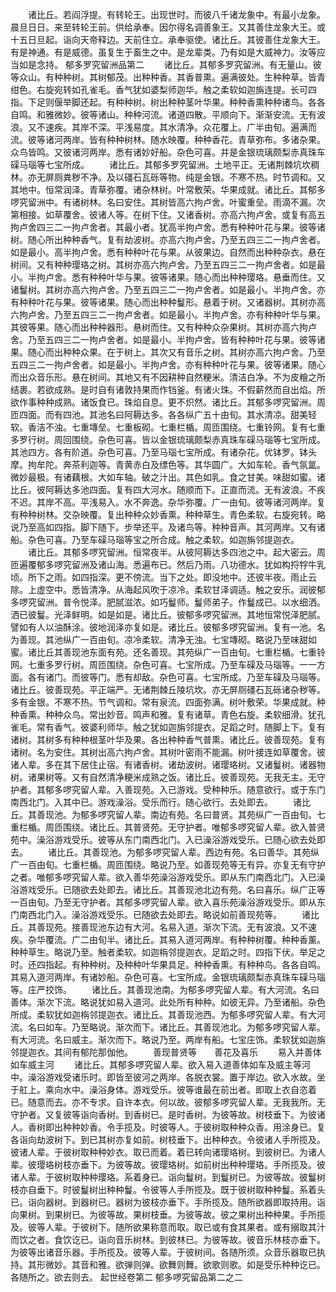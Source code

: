 <!-- { "loadSidebar": true } -->
　　诸比丘。若阎浮提。有转轮王。出现世时。而彼八千诸龙象中。有最小龙象。晨旦日日。来至转轮王前。供给承奉。因尔得名调善象王。又其善住龙象大王。或十五日旦起。诣向天帝释边。天前住立。承奉驱使。诸比丘。其彼善住龙象大王。有是神通。有是威德。虽复生于畜生之中。是龙辈类。乃有如是大威神力。汝等应当如是念持。
郁多罗究留洲品第二
　　诸比丘。其郁多罗究留洲。有无量山。彼等众山。有种种树。其树郁茂。出种种香。其香普熏。遍满彼处。生种种草。皆青绀色。右旋宛转如孔雀毛。香气犹如婆梨师迦华。触之柔软如迦旃连提。长可四指。下足则偃举脚还起。有种种树。树出种种茎叶华果。种种香熏种种诸鸟。各各自鸣。和雅微妙。彼等诸山。种种河流。诸道四散。平顺向下。渐渐安流。无有波浪。又不速疾。其岸不深。平浅易度。其水清净。众花覆上。广半由旬。遍满而流。彼等诸河两岸。皆有种种树林。随水映覆。种种香花。青草弥布。多诸杂果。众鸟皆鸣。又彼诸河两岸。悉有诸妙好船。杂色可喜。并是金银琉璃颇梨赤真珠车磲马瑙等七宝所成。
　　诸比丘。其郁多罗究留洲。土地平正。无诸荆棘坑坎稠林。亦无屏厕粪秽不净。及以礓石瓦砾等物。纯是金银。不寒不热。时节调和。又其地中。恒常润泽。青草弥覆。诸杂林树。叶常敷荣。华果成就。诸比丘。其郁多啰究留洲中。有诸树林。名曰安住。其树皆高六拘卢舍。叶蜜重垒。雨滴不漏。次第相接。如草覆舍。彼诸人等。在树下住。又诸香树。亦高六拘卢舍。或复有高五拘卢舍四三二一拘卢舍者。其最小者。犹高半拘卢舍。悉有种种叶花与果。彼等诸树。随心所出种种香气。复有劫波树。亦高六拘卢舍。乃至五四三二一拘卢舍者。如是最小。高半拘卢舍。悉有种种叶花与果。从彼果边。自然而出种种杂衣。悬在树间。又有种种璎珞之树。其树亦高六拘卢舍。乃至五四三二一拘卢舍者。如是最小。半拘卢舍。悉有种种叶华与果。彼等诸果。随心而出种种璎珞。悬垂而住。又诸鬘树。其树亦高六拘卢舍。乃至五四三二一拘卢舍者。如是最小。半拘卢舍。亦有种种叶花与果。彼等诸果。随心而出种种鬘形。悬着于树。又诸器树。其树亦高六拘卢舍。乃至五四三二一拘卢舍者。如是最小。半拘卢舍。亦有种种叶华与果。其彼等果。随心而出种种器形。悬树而住。又有种种众杂果树。其树亦高六拘卢舍。乃至五四三二一拘卢舍者。如是最小。半拘卢舍。皆有种种叶花与果。彼等诸果。随心而出种种众果。在于树上。其次又有音乐之树。其树亦高六拘卢舍。乃至五四三二一拘卢舍者。如是最小。半拘卢舍。亦有种种叶花与果。彼等诸果。随心而出众音乐形。悬在树间。其地又有不因耕种自然粳米。清洁白净。不为皮糩之所结裹。若欲成熟。是时自有诸敦持果而作铛釜。有诸火珠。不假薪然而自出焰。所欲作事种种成熟。诸饭食已。珠焰自息。更不炽然。诸比丘。其郁多啰究留洲。周匝四面。而有四池。其池名曰阿耨达多。各各纵广五十由旬。其水清凉。甜美轻软。香洁不浊。七重塼垒。七重板砌。七重栏楯。周匝围绕。七重铃网。复有七重多罗行树。周回围绕。杂色可喜。皆以金银琉璃颇梨赤真珠车磲马瑙等七宝所成。其池四方。各有阶道。杂色可喜。乃至马瑙七宝所成。有诸杂花。优钵罗。钵头摩。拘牟陀。奔茶利迦等。青黄赤白及缥色等。其华圆广。大如车轮。香气氛氲。微妙最极。有诸藕根。大如车轴。破之汁出。其色如乳。食之甘美。味甜如蜜。诸比丘。彼阿耨达多池四面。复有四大河水。随顺而下。正直而流。无有波浪。不疾不迟。其岸不高。平浅易入。水不奔逸。杂华弥覆。广一由旬。彼等诸河两岸。复有种种树林。交杂映覆。复出种种众妙香熏。种种草生。青色柔软。右旋宛转。略说乃至高如四指。脚下随下。步举还平。及诸鸟等。种种音声。其河两岸。又有诸船。杂色可喜。乃至车磲马瑙等宝之所合成。触之柔软。如迦旃邻提迦衣。
　　诸比丘。其郁多啰究留洲。恒常夜半。从彼阿耨达多四池之中。起大密云。周匝遍覆郁多啰究留洲及诸山海。悉遍布已。然后乃雨。八功德水。犹如构捋牸牛乳顷。所下之雨。如四指深。更不傍流。当下之处。即没地中。还彼半夜。雨止云除。上虚空中。悉皆清净。从海起风吹于凉冷。柔软甘泽调适。触之安乐。润彼郁多啰究留洲。普令悦泽。肥腻滋浓。如巧鬘师。鬘师弟子。作鬘成已。以水细洒。洒已彼鬘。光泽鲜明。如是如是。诸比丘。彼郁多啰究留洲。其地恒常悦泽肥腻。譬如有人以油酥涂。彼地润泽亦复如是。诸比丘。彼郁多啰究留洲。复有一池。名为善现。其池纵广一百由旬。凉冷柔软。清净无浊。七宝塼砌。略说乃至味甜如蜜。诸比丘其善现池东面有苑。还名善现。其苑纵广一百由旬。七重栏楯。七重铃网。七重多罗行树。周匝围绕。杂色可喜。七宝所成。乃至车磲及马瑙等。一一方面。各有诸门。而彼等门。悉有却敌。杂色可喜。七宝所成。乃至车磲及马瑙等。诸比丘。彼善现苑。平正端严。无诸荆棘丘陵坑坎。亦无屏厕礓石瓦砾诸杂秽等。多有金银。不寒不热。节气调和。常有泉流。四面弥满。树叶敷荣。华果成就。种种香熏。种种众鸟。常出妙音。鸣声和雅。复有诸草。青色右旋。柔软细滑。犹孔雀毛。常有香气。彼婆利师华。触之犹如迦旃邻提衣。足蹈之时。随脚上下。复有诸树。其树多有种种根茎叶华及果。各出种种香气普熏。诸比丘。彼善现苑。复有诸树。名为安住。其树出高六拘卢舍。其树叶密雨不能漏。树叶接连如草覆舍。彼诸人辈。多在其下居住止宿。有诸香树。诸劫波树。诸璎珞树。又诸鬘树。诸器物树。诸果树等。又有自然清净粳米成熟之饭。诸比丘。彼善现苑。无我无主。无守护者。其郁多啰究留人辈。入善现苑。入已游戏。受种种乐。随意欲行。或于东门南西北门。入其中已。游戏澡浴。受乐而行。随心欲行。去处即去。
　　诸比丘。其善现池。为郁多啰究留人辈。南边有苑。名曰普贤。其苑纵广一百由旬。七重栏楯。周匝围绕。诸比丘。其普贤苑。无守护者。唯郁多啰究留人辈。欲入普贤苑中。澡浴游戏受乐。彼等从东门南西北门。入已澡浴游戏受乐。已随心欲去处即去。
　　诸比丘。其善现池。为郁多啰究留人辈。西边有苑。名曰善华。其苑纵广一百由旬。七重栏楯。周匝围绕。略说乃至。如善现苑等无有异。亦复无有守护之者。唯郁多啰究留人辈。欲入善华苑澡浴游戏受乐。即从东门南西北门。入已澡浴游戏受乐。已随欲去处即去。诸比丘。其善现池北边有苑。名曰喜乐。纵广正等一百由旬。乃至无守护者。其郁多啰究留人辈。欲入喜乐苑澡浴游戏受乐。即从东门南西北门入。澡浴游戏受乐。已随欲去处即去。略说如前善现苑等。
　　诸比丘。其善现苑。接善现池东边有大河。名易入道。渐次下流。无有波浪。又不速疾。杂华覆流。广二由旬半。诸比丘。其易入道河两岸。有种种树覆。种种香薰。种种草生。略说乃至。触者柔软。如迦栴邻提迦衣。足蹈之时。四指下伏。举足之时。还四指起。有种种树。及种种叶华果具足。种种香熏。有种种鸟。各各自鸣。其易入道河两岸。有诸妙船。杂色可喜。七宝所成。金银琉璃颇梨赤真珠车磲马瑙等。庄严挍饰。
　　诸比丘。其善现池南。为郁多啰究留人辈。有大河流。名曰善体。渐次下流。略说犹如易入道河。此处所有种种。如彼无异。乃至诸船。杂色所成。柔软犹如迦栴邻提迦衣。诸比丘。其善现池西。为郁多啰究留人辈。有大河流。名曰如车。乃至略说。渐次而下。诸比丘。其善现池北。为郁多啰究留人辈。有大河流。名曰威主。渐次而下。略说乃至。两岸有船。七宝庄饰。柔软犹如迦旃邻提迦衣。其间有郁陀那伽他。
　　善现普贤等　　善花及喜乐
　　易入并善体　　如车威主河
　　诸比丘。其郁多啰究留人辈。欲入易入道善体如车及威主等河中。澡浴游戏受诸乐时。即皆至彼河之两岸。各脱衣裳。置于岸边。欲入水故。坐于舡上。乘向水中。澡浴身体。游戏受乐。彼等谁最在前出者。即取上衣自恣着已。随意而去。亦不专求。自许本衣。何以故。彼郁多啰究留人辈。无我我所。无守护者。又复彼等诣向香树。到香树已。是时香树。为彼等故。树枝垂下。为彼诸人。香树即出种种妙香。令手揽及。时彼等人。于彼树取种种众香。用涂身已。复各诣向劫波树下。到已其树亦复如前。树枝垂下。出种种衣。令彼诸人手所揽及。彼诸人辈。于彼树取种种妙衣。取已而着。着已转向诸璎珞树。到彼树已。为诸人辈。彼璎珞树枝亦垂下。为彼等故。彼璎珞树。如前树出种种璎珞。手所揽及。彼诸人辈。于彼树取种种璎珞。系着身已。诣向鬘树。到鬘树已。为彼等故。彼鬘树枝亦自垂下。时彼鬘树出种种鬘。令彼等人手所揽及。既于彼树取种种鬘。系着头已。诣向器树。到器树已。器树为彼枝亦垂下。手所揽及。随所欲器即取持用。诣向果树。到果树已。为彼等故。果树枝垂。为彼等故。彼之果树出种种果。手所揽及。彼等人辈。于彼树下。随所欲果称意而取。取已或有食其果者。或有搦取其汁而饮之者。食饮讫已。诣向音乐树林。到彼林已。为彼等故。彼音乐林枝亦垂下。为彼等出诸音乐器。手所揽及。彼等人辈。于彼树间。各随所须。众音乐器取已执持。其形微妙。其音和雅。欲弹则弹。欲舞则舞。欲歌则歌。如是受乐种种讫已。各随所之。欲去则去。
起世经卷第二
郁多啰究留品第二之二
